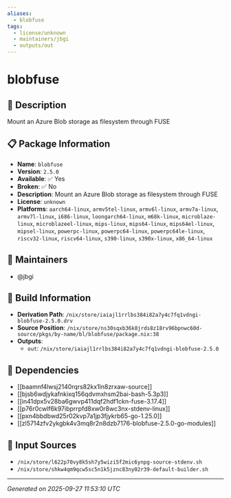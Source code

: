 ```yaml
---
aliases:
  - blobfuse
tags:
  - license/unknown
  - maintainers/jbgi
  - outputs/out
---
```


# blobfuse

## 📝 Description

Mount an Azure Blob storage as filesystem through FUSE

## 📋 Package Information

- **Name**: `blobfuse`
- **Version**: `2.5.0`
- **Available**: ✅ Yes
- **Broken**: ✅ No
- **Description**: Mount an Azure Blob storage as filesystem through FUSE
- **License**: `unknown`
- **Platforms**: `aarch64-linux`, `armv5tel-linux`, `armv6l-linux`, `armv7a-linux`, `armv7l-linux`, `i686-linux`, `loongarch64-linux`, `m68k-linux`, `microblaze-linux`, `microblazeel-linux`, `mips-linux`, `mips64-linux`, `mips64el-linux`, `mipsel-linux`, `powerpc-linux`, `powerpc64-linux`, `powerpc64le-linux`, `riscv32-linux`, `riscv64-linux`, `s390-linux`, `s390x-linux`, `x86_64-linux`
## 👥 Maintainers

- @jbgi


## 🔧 Build Information

- **Derivation Path**: `/nix/store/iaiajl1rrlbs384i82a7y4c7fq1vdngi-blobfuse-2.5.0.drv`
- **Source Position**: `/nix/store/ns30sqxb36k8jrds8z18rv96bpnwc60d-source/pkgs/by-name/bl/blobfuse/package.nix:38`
- **Outputs**:
  - `out`:  `/nix/store/iaiajl1rrlbs384i82a7y4c7fq1vdngi-blobfuse-2.5.0`

## 🔗 Dependencies

- [[baamnf4lwsj2140rqrs82kx1ln8zrxaw-source]]
- [[bjsb6wdjykafnkixq156qdvmxhsm2bai-bash-5.3p3]]
- [[in41dpx5v28ba6gwvp411dqf2hdf1ckn-fuse-3.17.4]]
- [[p76r0cwlf6k97ibprrpfd8xw0r8wc3nx-stdenv-linux]]
- [[pxn4bbdbwd25r02kvp7a1jp3fjykrb65-go-1.25.0]]
- [[zl5714zfv2ykgbk4v3mq8r2n8dzb7176-blobfuse-2.5.0-go-modules]]

## 📁 Input Sources

- `/nix/store/l622p70vy8k5sh7y5wizi5f2mic6ynpg-source-stdenv.sh`
- `/nix/store/shkw4qm9qcw5sc5n1k5jznc83ny02r39-default-builder.sh`

---
*Generated on 2025-09-27 11:53:10 UTC*
